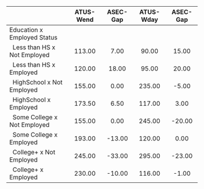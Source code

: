 
|                      |    ATUS-Wend |     ASEC-Gap |    ATUS-Wday |     ASEC-Gap |
| -------------------- | :----------: | :----------: | :----------: | :----------: |
| Education x Employed Status |              |              |              |              |
| &nbsp;&nbsp;Less than HS x Not Employed |       113.00 |         7.00 |        90.00 |        15.00 |
| &nbsp;&nbsp;Less than HS x Employed |       120.00 |        18.00 |        95.00 |        20.00 |
| &nbsp;&nbsp;HighSchool x Not Employed |       155.00 |         0.00 |       235.00 |        -5.00 |
| &nbsp;&nbsp;HighSchool x Employed |       173.50 |         6.50 |       117.00 |         3.00 |
| &nbsp;&nbsp;Some College x Not Employed |       155.00 |         0.00 |       245.00 |       -20.00 |
| &nbsp;&nbsp;Some College x Employed |       193.00 |       -13.00 |       120.00 |         0.00 |
| &nbsp;&nbsp;College+ x Not Employed |       245.00 |       -33.00 |       295.00 |       -23.00 |
| &nbsp;&nbsp;College+ x Employed |       230.00 |       -10.00 |       116.00 |        -1.00 |

